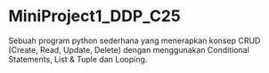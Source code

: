 # MiniProject1_DDP_C25
Sebuah program python sederhana yang menerapkan konsep CRUD (Create, Read, Update, Delete) dengan menggunakan Conditional Statements, List &amp; Tuple dan Looping.
